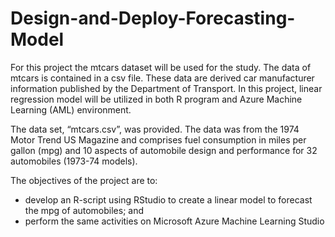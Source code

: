 # Design-and-Deploy-Forecasting-Model

For this project the mtcars dataset will be used for the study. The data of mtcars is contained in a csv file. These data are derived car manufacturer information published by the Department of Transport. In this project, linear regression model will be utilized in both R program and Azure Machine Learning (AML) environment.

The data set, “mtcars.csv”, was provided. The data was from the 1974 Motor Trend US Magazine and comprises fuel consumption in miles per gallon (mpg) and 10 aspects of automobile design and performance for 32 automobiles (1973-74 models). 

The objectives of the project are to: 
- develop an R-script using RStudio to create a linear model to forecast the mpg of automobiles; and
- perform the same activities on Microsoft Azure Machine Learning Studio

